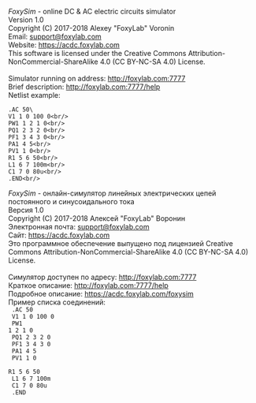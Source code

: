 <i>FoxySim</i> - online DC & AC electric circuits simulator<br/>
Version 1.0<br/>
Copyright (C) 2017-2018 Alexey "FoxyLab" Voronin<br/>
Email:    support@foxylab.com<br/>
Website:  https://acdc.foxylab.com<br/>
This software is licensed under the Creative Commons Attribution-NonCommercial-ShareAlike 4.0 (CC BY-NC-SA 4.0) License.<br/><br/>
Simulator running on address: http://foxylab.com:7777<br/>
Brief description: http://foxylab.com:7777/help<br/>
Netlist example:<br/>
```
.AC 50\
V1 1 0 100 0<br/>
PW1 1 2 1 0<br/>
PQ1 2 3 2 0<br/>
PF1 3 4 3 0<br/>
PA1 4 5<br/>
PV1 1 0<br/>
R1 5 6 50<br/>
L1 6 7 100m<br/>
C1 7 0 80u<br/>
.END<br/>  
```

<i>FoxySim</i> - онлайн-симулятор линейных электрических цепей постоянного и синусоидального тока<br/>
Версия 1.0<br/>
Copyright (C) 2017-2018 Алексей "FoxyLab" Воронин<br/>
Электронная почта:    support@foxylab.com<br/>
Сайт:  https://acdc.foxylab.com<br/>
Это программное обеспечение выпущено под лицензией Creative Commons Attribution-NonCommercial-ShareAlike 4.0 (CC BY-NC-SA 4.0) License.<br/><br/>
Симулятор доступен по адресу: http://foxylab.com:7777<br/>
Краткое описание: http://foxylab.com:7777/help<br/>
Подробное описание: https://acdc.foxylab.com/foxysim<br/>
Пример списка соединений:<br/>
<code>
.AC 50<br/>
V1 1 0 100 0<br/>
PW1 1 2 1 0<br/>
PQ1 2 3 2 0<br/>
PF1 3 4 3 0<br/>
PA1 4 5<br/>
PV1 1 0<br/>
R1 5 6 50<br/>
L1 6 7 100m<br/>
C1 7 0 80u<br/>
.END<br/>
</code>
